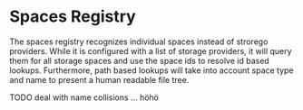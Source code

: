 Spaces Registry
===============


The spaces registry recognizes individual spaces instead of strorego providers.
While it is configured with a list of storage providers, it will query them for all storage spaces and use the space ids to resolve id based lookups.
Furthermore, path based lookups will take into account space type and name to present a human readable file tree.

TODO deal with name collisions ... höhö